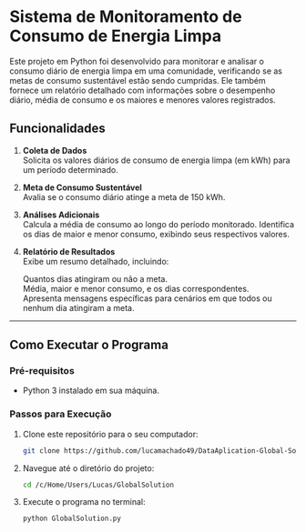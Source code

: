 # Sistema de Monitoramento de Consumo de Energia Limpa

Este projeto em Python foi desenvolvido para monitorar e analisar o consumo diário de energia limpa em uma comunidade, verificando se as metas de consumo sustentável estão sendo cumpridas. Ele também fornece um relatório detalhado com informações sobre o desempenho diário, média de consumo e os maiores e menores valores registrados.

## Funcionalidades

1. **Coleta de Dados**  
   Solicita os valores diários de consumo de energia limpa (em kWh) para um período determinado.

2. **Meta de Consumo Sustentável**  
   Avalia se o consumo diário atinge a meta de 150 kWh.

3. **Análises Adicionais**  
   Calcula a média de consumo ao longo do período monitorado. Identifica os dias de maior e menor consumo, exibindo seus respectivos valores.

4. **Relatório de Resultados**  
   Exibe um resumo detalhado, incluindo:
   
   Quantos dias atingiram ou não a meta.  
   Média, maior e menor consumo, e os dias correspondentes.  
   Apresenta mensagens específicas para cenários em que todos ou nenhum dia atingiram a meta.

---

## Como Executar o Programa

### Pré-requisitos  
- Python 3 instalado em sua máquina.

### Passos para Execução  

1. Clone este repositório para o seu computador:  
   ```bash
   git clone https://github.com/lucamachado49/DataAplication-Global-Solution/blob/892cd7904bd9cd1a309cf96c4e8cd7d8b0d9fd46/GlobalSolution.py

2. Navegue até o diretório do projeto:
   ```bash
   cd /c/Home/Users/Lucas/GlobalSolution

4. Execute o programa no terminal:
   ```
   python GlobalSolution.py
